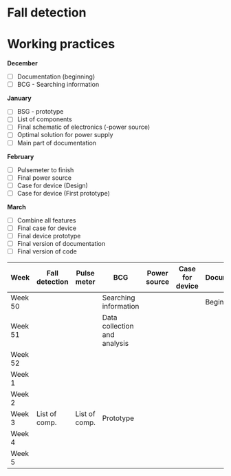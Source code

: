 # Fall detection

# Working practices

**December**
- [ ] Documentation (beginning)
- [ ] BCG - Searching information

**January**
- [ ] BSG - prototype
- [ ] List of components
- [ ] Final schematic of electronics (-power source)
- [ ] Optimal solution for power supply
- [ ] Main part of documentation

**February**
- [ ] Pulsemeter to finish
- [ ] Final power source
- [ ] Case for device (Design)
- [ ] Case for device (First prototype)

**March**
- [ ] Combine all features
- [ ] Final case for device
- [ ] Final device prototype
- [ ] Final version of documentation
- [ ] Final version of code

| Week    | Fall detection | Pulse meter |          BCG        | Power source | Case for device | Documentation |
|  ------ |     ------     |    ------   |       ------        |    ------    |     ------      |     ------    |
| Week 50 |                |             | Searching information |              |                 |     Beginning         |
| Week 51 |                |             | Data collection and analysis |              |                 |               |
| Week 52 |                |             |                     |              |                 |               |
| Week 1  |                |             |                     |              |                 |               |
| Week 2  |                |             |                     |              |                 |               |
| Week 3  | List of comp.  |List of comp.| Prototype           |              |                 |               |
| Week 4  |                |             |                     |              |                 |               |
| Week 5  |                |             |                     |              |                 |               |
